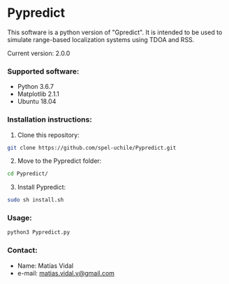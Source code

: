 # Pypredict

This software is a python version of "Gpredict". It is intended to be used to simulate range-based localization systems using TDOA and RSS.

Current version: 2.0.0

### Supported software:

* Python 3.6.7
* Matplotlib 2.1.1
* Ubuntu 18.04

### Installation instructions:

1. Clone this repository:
```bash
git clone https://github.com/spel-uchile/Pypredict.git
```
2. Move to the Pypredict folder:
```bash
cd Pypredict/
```
3. Install Pypredict:
```bash
sudo sh install.sh
```

### Usage:
```bash
python3 Pypredict.py
```

### Contact:

* Name: Matías Vidal
* e-mail: matias.vidal.v@gmail.com
